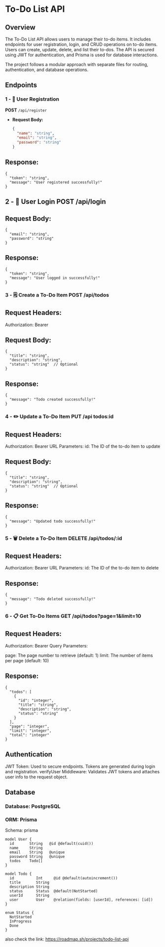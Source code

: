 # To-Do List API

## Overview

The To-Do List API allows users to manage their to-do items. It includes endpoints for user registration, login, and CRUD operations on to-do items. Users can create, update, delete, and list their to-dos. The API is secured using JWT for authentication, and Prisma is used for database interactions.

The project follows a modular approach with separate files for routing, authentication, and database operations.

## Endpoints

### 1 - 📝 User Registration

**POST** `/api/register`

- **Request Body:**
  ```json
  {
    "name": "string",
    "email": "string",
    "password": "string"
  }
  ```
## Response:
```
{
  "token": "string",
  "message": "User registered successfully!"
}
```
##  2 - 📜 User Login POST /api/login

## Request Body:
```
{
  "email": "string",
  "password": "string"
}
```
## Response:
```
{
  "token": "string",
  "message": "User logged in successfully!"
}
```
### 3 - 🗒️ Create a To-Do Item POST /api/todos

## Request Headers:
Authorization: Bearer <token>
## Request Body:
```
{
  "title": "string",
  "description": "string",
  "status": "string"  // Optional
}
```

## Response:
```
{
  "message": "Todo created successfully!"
}
```
### 4 - ✏️ Update a To-Do Item PUT /api todos:id

## Request Headers:

Authorization: Bearer <token>
URL Parameters: id: The ID of the to-do item to update

## Request Body:

```
{
  "title": "string",
  "description": "string",
  "status": "string"  // Optional
}
```

## Response:

```
{
  "message": "Updated todo successfully!"
}
```

### 5 - 🗑️ Delete a To-Do Item DELETE /api/todos/:id

## Request Headers:

Authorization: Bearer <token>
URL Parameters: id: The ID of the to-do item to delete

## Response:
```
{
  "message": "Todo deleted successfully!"
}
```

### 6 - 📋 Get To-Do Items GET /api/todos?page=1&limit=10

## Request Headers:

Authorization: Bearer <token>
Query Parameters:

page: The page number to retrieve (default: 1)
limit: The number of items per page (default: 10)
## Response:
```
{
  "todos": [
    {
      "id": "integer",
      "title": "string",
      "description": "string",
      "status": "string"
    }
  ],
  "page": "integer",
  "limit": "integer",
  "total": "integer"
}
```

## Authentication
JWT Token: Used to secure endpoints. Tokens are generated during login and registration.
verifyUser Middleware: Validates JWT tokens and attaches user info to the request object.
## Database
### Database: PostgreSQL
### ORM: Prisma

Schema:
prisma
```
model User {
  id       String   @id @default(cuid())
  name     String
  email    String   @unique
  password String   @unique
  todos    Todo[]
}

model Todo {
  id          Int     @id @default(autoincrement())
  title       String
  description String
  status      Status  @default(NotStarted)
  userId      String
  user        User    @relation(fields: [userId], references: [id])
}

enum Status {
  NotStarted
  InProgress
  Done
}

```


also check the link: https://roadmap.sh/projects/todo-list-api
